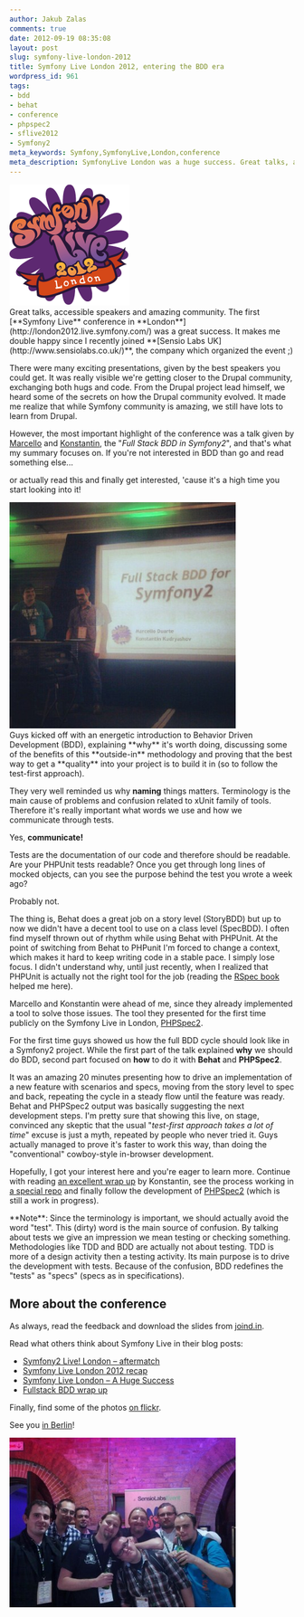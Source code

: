 ```yaml
---
author: Jakub Zalas
comments: true
date: 2012-09-19 08:35:08
layout: post
slug: symfony-live-london-2012
title: Symfony Live London 2012, entering the BDD era
wordpress_id: 961
tags:
- bdd
- behat
- conference
- phpspec2
- sflive2012
- Symfony2
meta_keywords: Symfony,SymfonyLive,London,conference
meta_description: SymfonyLive London was a huge success. Great talks, accessible speakers and amazing community. 
---
```


<div class="pull-left">
    <img src="/uploads/wp/2012/09/sflive-london-2012.png" title="Symfony Live London 2012" alt="Symfony Live London 2012" class="img-responsive" />
</div>
Great talks, accessible speakers and amazing community. The first [**Symfony Live** conference in **London**](http://london2012.live.symfony.com/) was a great success. It makes me double happy since I recently joined **[Sensio Labs UK](http://www.sensiolabs.co.uk/)**, the company which organized the event ;)

There were many exciting presentations, given by the best speakers you could get. It was really visible we're getting closer to the Drupal community, exchanging both hugs and code. From the Drupal project lead himself, we heard some of the secrets on how the Drupal community evolved. It made me realize that while Symfony community is amazing, we still have lots to learn from Drupal.

However, the most important highlight of the conference was a talk given by [Marcello](https://twitter.com/_md) and [Konstantin](https://twitter.com/everzet), the "*Full Stack BDD in Symfony2*", and that's what my summary focuses on. If you're not interested in BDD than go and read something else...

or actually read this and finally get interested, 'cause it's a high time you start looking into it!

<div class="pull-right">
    <a href="http://instagram.com/p/Pj6SettmxK/"><img src="/uploads/wp/2012/09/konstantin-and-marcello-400x400.jpg" title="Konstantin and Marcello" alt="Konstantin and Marcello" class="img-responsive" /></a>
</div>
Guys kicked off with an energetic introduction to Behavior Driven Development (BDD), explaining **why** it's worth doing, discussing some of the benefits of this **outside-in** methodology and proving that the best way to get a **quality** into your project is to build it in (so to follow the test-first approach).

They very well reminded us why **naming** things matters. Terminology is the main cause of problems and confusion related to xUnit family of tools. Therefore it's really important what words we use and how we communicate through tests.

Yes, **communicate!**

Tests are the documentation of our code and therefore should be readable. Are your PHPUnit tests readable? Once you get through long lines of mocked objects, can you see the purpose behind the test you wrote a week ago?

Probably not.

The thing is, Behat does a great job on a story level (StoryBDD) but up to now we didn't have a decent tool to use on a class level (SpecBDD). I often find myself thrown out of rhythm while using Behat with PHPUnit. At the point of switching from Behat to PHPunit I'm forced to change a context, which makes it hard to keep writing code in a stable pace. I simply lose focus. I didn't understand why, until just recently, when I realized that PHPUnit is actually not the right tool for the job (reading the [RSpec book](http://pragprog.com/book/achbd/the-rspec-book) helped me here).

Marcello and Konstantin were ahead of me, since they already implemented a tool to solve those issues. The tool they presented for the first time publicly on the Symfony Live in London, [PHPSpec2](https://github.com/phpspec/phpspec2).

For the first time guys showed us how the full BDD cycle should look like in a Symfony2 project. While the first part of the talk explained **why** we should do BDD, second part focused on **how** to do it with **Behat** and **PHPSpec2**.

It was an amazing 20 minutes presenting how to drive an implementation of a new feature with scenarios and specs, moving from the story level to spec and back, repeating the cycle in a steady flow until the feature was ready. Behat and PHPSpec2 output was basically suggesting the next development steps. I'm pretty sure that showing this live, on stage, convinced any skeptic that the usual "*test-first approach takes a lot of time*" excuse is just a myth, repeated by people who never tried it. Guys actually managed to prove it's faster to work this way, than doing the "conventional" cowboy-style in-browser development.

Hopefully, I got your interest here and you're eager to learn more. Continue with reading [an excellent wrap up](http://everzet.com/post/31581124270/fullstack-bdd-2012-wrapup) by Konstantin, see the process working in [a special repo](https://github.com/everzet/fullstack-bdd-sflive2012) and finally follow the development of [PHPSpec2](https://github.com/phpspec/phpspec2) (which is still a work in progress).

<div class="alert alert-warning" markdown="1">
**Note**: Since the terminology is important, we should actually avoid the word "test". This (dirty) word is the main source of confusion. By talking about tests we give an impression we mean testing or checking something. Methodologies like TDD and BDD are actually not about testing. TDD is more of a design activity then a testing activity. Its main purpose is to drive the development with tests. Because of the confusion, BDD redefines the "tests" as "specs" (specs as in specifications).
</div>


## More about the conference


As always, read the feedback and download the slides from [joind.in](https://joind.in/event/view/1000).

Read what others think about Symfony Live in their blog posts:

* [Symfony2 Live! London – aftermatch](http://criticallog.thornet.net/2012/09/14/symfony2-live-london-aftermatch/)
* [Symfony Live London 2012 recap](http://xlab.pl/symfony-live-london-2012-recap/)
* [Symfony Live London – A Huge Success](http://www.sensiolabs.co.uk/blog/symfony-live-london-a-huge-success/)
* [Fullstack BDD wrap up](http://everzet.com/post/31581124270/fullstack-bdd-2012-wrapup)




Finally, find some of the photos [on flickr](http://www.flickr.com/photos/sensiolabsuk/sets/72157631558775580/).




See you [in Berlin](http://berlin2012.live.symfony.com/en/index.html)!



<div class="text-center">
    <a href="/uploads/wp/2012/09/polish-symfony-community-london-2012.jpg"><img src="/uploads/wp/2012/09/polish-symfony-community-london-2012-400x300.jpg" title="Polish Symfony Team" alt="Polish Symfony Team" class="img-responsive" /></a>
</div>


